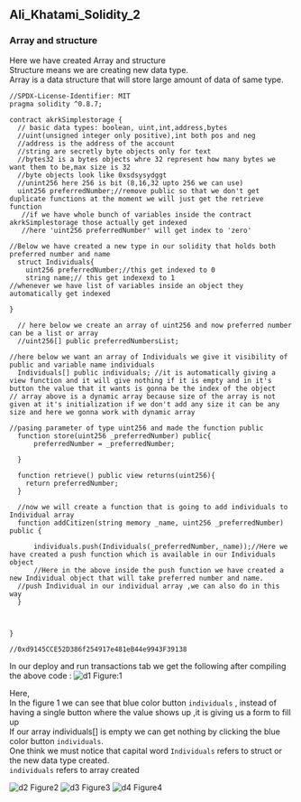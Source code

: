 ## Ali_Khatami_Solidity_2
### Array and structure

Here we have created Array and structure<br>
Structure means we are creating new data type.<br>
Array is a data structure that will store large amount of data of same type.<br>


```
//SPDX-License-Identifier: MIT
pragma solidity ^0.8.7;

contract akrkSimplestorage {
  // basic data types: boolean, uint,int,address,bytes
  //uint(unsigned integer only positive),int both pos and neg
  //address is the address of the account
  //string are secretly byte objects only for text
  //bytes32 is a bytes objects whre 32 represent how many bytes we want them to be,max size is 32
  //byte objects look like 0xsdsysydggt
  //unint256 here 256 is bit (8,16,32 upto 256 we can use)
  uint256 preferredNumber;//remove public so that we don't get duplicate functions at the moment we will just get the retrieve function
   //if we have whole bunch of variables inside the contract akrkSimplestorage those actually get indexed
   //here 'uint256 preferredNumber' will get index to 'zero'
  
//Below we have created a new type in our solidity that holds both preferred number and name 
  struct Individuals{
    uint256 preferredNumber;//this get indexed to 0
    string name;// this get indexexd to 1
//whenever we have list of variables inside an object they automatically get indexed

}

  // here below we create an array of uint256 and now preferred number can be a list or array
  //uint256[] public preferredNumbersList;

//here below we want an array of Individuals we give it visibility of public and variable name individuals
  Individuals[] public individuals; //it is automatically giving a view function and it will give nothing if it is empty and in it's button the value that it wants is gonna be the index of the object
// array above is a dynamic array because size of the array is not given at it's initialization if we don't add any size it can be any size and here we gonna work with dynamic array

//pasing parameter of type uint256 and made the function public
  function store(uint256 _preferredNumber) public{
      preferredNumber = _preferredNumber;
    
  }

  function retrieve() public view returns(uint256){
    return preferredNumber;
  }

  //now we will create a function that is going to add individuals to Individual array
  function addCitizen(string memory _name, uint256 _preferredNumber) public {
      
      individuals.push(Individuals(_preferredNumber,_name));//Here we have created a push function which is available in our Individuals object
      //Here in the above inside the push function we have created a new Individual object that will take preferred number and name. 
  //push Individual in our individual array ,we can also do in this way
  }


  
}

//0xd9145CCE52D386f254917e481eB44e9943F39138
```

In our deploy and run transactions tab we get the following after compiling the above code :
![d1](https://user-images.githubusercontent.com/89090776/226176285-2ec73425-b364-4e32-aae6-ff06af8c592f.jpg)
Figure:1

Here,<br>
In the figure 1 we can see that blue color button ```individuals``` , instead of having a single button where the value shows up ,it is giving us a form to fill up<br>
If our array individuals[] is empty we can get nothing by clicking the blue color button ```individuals```.<br>
One think we must notice that capital word ```Individuals``` refers to struct or the new data type created.<br>
```individuals``` refers to array created<br>

![d2](https://user-images.githubusercontent.com/89090776/226181083-701ffd73-4d5a-4ebb-aaa8-8499c1cd0a50.jpg)
Figure2
![d3](https://user-images.githubusercontent.com/89090776/226181154-04690157-27b8-413b-b641-743e9d8a2766.jpg)
Figure3
![d4](https://user-images.githubusercontent.com/89090776/226181168-639bb228-0427-400f-bbec-221186ed9fc4.jpg)
Figure4




